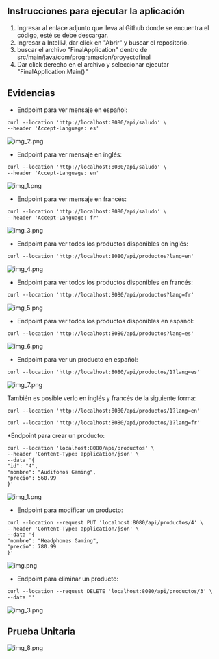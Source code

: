 ## Instrucciones para ejecutar la aplicación
1. Ingresar al enlace adjunto que lleva al Github donde se encuentra el código, esté se debe descargar.
2. Ingresar a IntelliJ, dar click en "Abrir" y buscar el repositorio.
3. buscar el archivo "FinalApplication" dentro de src/main/java/com/programacion/proyectofinal
4. Dar click derecho en el archivo y seleccionar ejecutar "FinalApplication.Main()"

## Evidencias

* Endpoint para ver mensaje en español:
```
curl --location 'http://localhost:8080/api/saludo' \
--header 'Accept-Language: es'
```
![img_2.png](src/main/resources/Imagenes/img_2.png)

* Endpoint para ver mensaje en inglés:
```
curl --location 'http://localhost:8080/api/saludo' \
--header 'Accept-Language: en' 
```
![img_1.png](src/main/resources/Imagenes/img_1.png)

* Endpoint para ver mensaje en francés:
```
curl --location 'http://localhost:8080/api/saludo' \
--header 'Accept-Language: fr' 
```
![img_3.png](src/main/resources/Imagenes/img_3.png)

* Endpoint para ver todos los productos disponibles en inglés:
```
curl --location 'http://localhost:8080/api/productos?lang=en'
```
![img_4.png](src/main/resources/Imagenes/img_4.png)

* Endpoint para ver todos los productos disponibles en francés:
```
curl --location 'http://localhost:8080/api/productos?lang=fr'
```
![img_5.png](src/main/resources/Imagenes/img_5.png)

* Endpoint para ver todos los productos disponibles en español:
```
curl --location 'http://localhost:8080/api/productos?lang=es'
```
![img_6.png](src/main/resources/Imagenes/img_6.png)

* Endpoint para ver un producto en español:
```
curl --location 'http://localhost:8080/api/productos/1?lang=es'
```
![img_7.png](src/main/resources/Imagenes/img_7.png)

También es posible verlo en inglés y francés de la siguiente forma:
```
curl --location 'http://localhost:8080/api/productos/1?lang=en'
```
```
curl --location 'http://localhost:8080/api/productos/1?lang=fr'
```

*Endpoint para crear un producto:
```
curl --location 'localhost:8080/api/productos' \
--header 'Content-Type: application/json' \
--data '{
"id": "4",
"nombre": "Audifonos Gaming",
"precio": 560.99
}'
```
![img_1.png](src/main/resources/Imagenes/img_10.png)

* Endpoint para modificar un producto:
```
curl --location --request PUT 'localhost:8080/api/productos/4' \
--header 'Content-Type: application/json' \
--data '{
"nombre": "Headphones Gaming",
"precio": 780.99
}'
```
![img.png](src/main/resources/Imagenes/img_2.png)

* Endpoint para eliminar un producto:
```
curl --location --request DELETE 'localhost:8080/api/productos/3' \
--data ''
```
![img_3.png](src/main/resources/Imagenes/img_12.png)

## Prueba Unitaria

![img_8.png](src/main/resources/Imagenes/img_8.png)